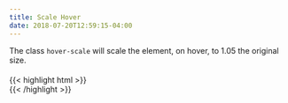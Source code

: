 ```yaml
---
title: Scale Hover
date: 2018-07-20T12:59:15-04:00
---
```


The class `hover-scale` will scale the element, on hover, to 1.05 the original size.

<div class="block-container">
    <div class="block laptop-up-3">
        <div class="card hover-scale">
            <h4 class="skeleton skeleton--lg"></h4>
            <div class="card__content">
                <p class="skeleton" data-lines="3"></p>
            </div>
        </div>
    </div>
</div>

<div class="mt-3 mb-4">
{{< highlight html >}}
<div class="card hover-scale">
    <!-- Content goes here! -->
</div>
{{< /highlight >}}
</div>
